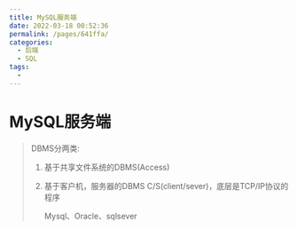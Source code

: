 ```yaml
---
title: MySQL服务端
date: 2022-03-18 00:52:36
permalink: /pages/641ffa/
categories:
  - 后端
  - SQL
tags:
  - 
---
```

# MySQL服务端

> DBMS分两类:
>
> 1. 基于共享文件系统的DBMS(Access)
>
> 2. 基于客户机，服务器的DBMS    C/S(client/sever)，底层是TCP/IP协议的程序
>
>    Mysql、Oracle、sqlsever
>



